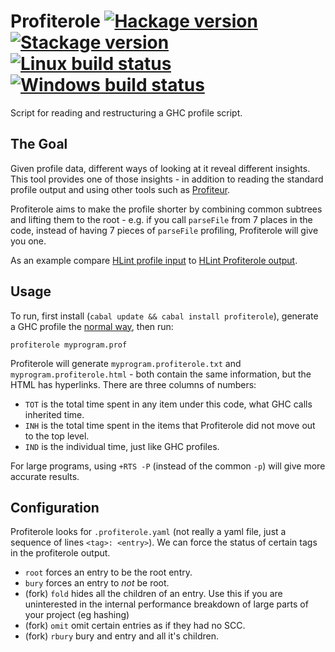# Profiterole [![Hackage version](https://img.shields.io/hackage/v/profiterole.svg?label=Hackage)](https://hackage.haskell.org/package/profiterole) [![Stackage version](https://www.stackage.org/package/profiterole/badge/nightly?label=Stackage)](https://www.stackage.org/package/profiterole) [![Linux build status](https://img.shields.io/travis/ndmitchell/profiterole/master.svg?label=Linux%20build)](https://travis-ci.org/ndmitchell/profiterole) [![Windows build status](https://img.shields.io/appveyor/ci/ndmitchell/profiterole/master.svg?label=Windows%20build)](https://ci.appveyor.com/project/ndmitchell/profiterole)

Script for reading and restructuring a GHC profile script.

## The Goal

Given profile data, different ways of looking at it reveal different insights. This tool provides one of those insights - in addition to reading the standard profile output and using other tools such as [Profiteur](https://hackage.haskell.org/package/profiteur).

Profiterole aims to make the profile shorter by combining common subtrees and lifting them to the root - e.g. if you call `parseFile` from 7 places in the code, instead of having 7 pieces of `parseFile` profiling, Profiterole will give you one.

As an example compare [HLint profile input](https://gist.github.com/ndmitchell/308cd9a2774873c9a74ee613ae203b65#file-hlint-prof) to [HLint Profiterole output](https://gist.github.com/ndmitchell/ab790bbfa482a70fa2db020fda623309#file-hlint-profiterole-txt).

## Usage

To run, first install (`cabal update && cabal install profiterole`), generate a GHC profile the [normal way](https://downloads.haskell.org/~ghc/latest/docs/html/users_guide/profiling.html), then run:

    profiterole myprogram.prof

Profiterole will generate `myprogram.profiterole.txt` and `myprogram.profiterole.html` - both contain the same information, but the HTML has hyperlinks. There are three columns of numbers:

* `TOT` is the total time spent in any item under this code, what GHC calls inherited time.
* `INH` is the total time spent in the items that Profiterole did not move out to the top level.
* `IND` is the individual time, just like GHC profiles.

For large programs, using `+RTS -P` (instead of the common `-p`) will give more accurate results.

## Configuration

Profiterole looks for `.profiterole.yaml` (not really a yaml file, just a sequence of lines `<tag>: <entry>`). We can force the status of certain tags in the profiterole output.

- `root` forces an entry to be the root entry.
- `bury` forces an entry to *not* be root.
- (fork) `fold` hides all the children of an entry. Use this if you are uninterested in the internal performance breakdown of large parts of your project (eg hashing)
- (fork) `omit` omit certain entries as if they had no SCC.
- (fork) `rbury` bury and entry and all it's children.
